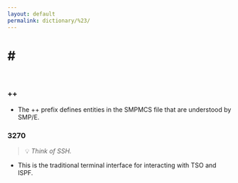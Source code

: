 ```yaml
---
layout: default
permalink: dictionary/%23/
---
```


# \#

&nbsp;

### ++
* The ++ prefix defines entities in the SMPMCS file that are understood by SMP/E.

### 3270
> 💡 _Think of SSH._

* This is the traditional terminal interface for interacting with TSO and ISPF.